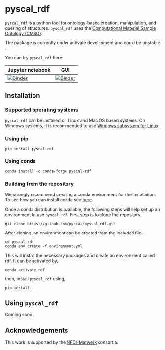 # pyscal_rdf

`pyscal_rdf` is a python tool for ontology-based creation, manipulation, and quering of structures. `pyscal_rdf` uses the [Computational Material Sample Ontology (CMSO)](https://github.com/Materials-Data-Science-and-Informatics/cmso-ontology). 

The package is currently under activate development and could be unstable .

You can try `pyscal_rdf` here:

| Jupyter notebook  | GUI |
|-------------------|-----|
| [![Binder](https://mybinder.org/badge_logo.svg)](https://mybinder.org/v2/gh/pyscal/pyscal_rdf/HEAD?labpath=example.ipynb)  | [![Binder](https://mybinder.org/badge_logo.svg)](https://mybinder.org/v2/gh/pyscal/pyscal_rdf/voila?urlpath=voila%2Frender%2Fexample_gui.ipynb)  |

## Installation

### Supported operating systems

`pyscal_rdf` can be installed on Linux and Mac OS based systems. On Windows systems, it is recommended to use  [Windows subsystem for Linux](https://docs.microsoft.com/en-us/windows/wsl/install).

### Using pip

```
pip install pyscal-rdf
```
### Using conda

```
conda install -c conda-forge pyscal-rdf
```


### Building from the repository

We strongly recommend creating a conda environment for the installation. To see how you can install conda see [here](https://docs.conda.io/projects/conda/en/latest/user-guide/install/).

Once a conda distribution is available, the following steps will help set up an environment to use `pyscal_rdf`. First step is to clone the repository.

```
git clone https://github.com/pyscal/pyscal_rdf.git
```

After cloning, an environment can be created from the included file-

```
cd pyscal_rdf
conda env create -f environment.yml
```

This will install the necessary packages and create an environment called rdf. It can be activated by,

```
conda activate rdf
```

then, install `pyscal_rdf` using,

```
pip install .
```

## Using `pyscal_rdf`

Coming soon..


## Acknowledgements

This work is supported by the [NFDI-Matwerk](https://nfdi-matwerk.de/) consortia.

